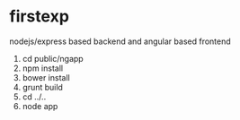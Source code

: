 firstexp
========

nodejs/express based backend and angular based frontend

1. cd public/ngapp
2. npm install
3. bower install
4. grunt build
5. cd ../..
6. node app
